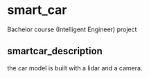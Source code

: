 # smart_car
Bachelor course (Intelligent Engineer) project

## smartcar_description
the car model is built with a lidar and a camera.
